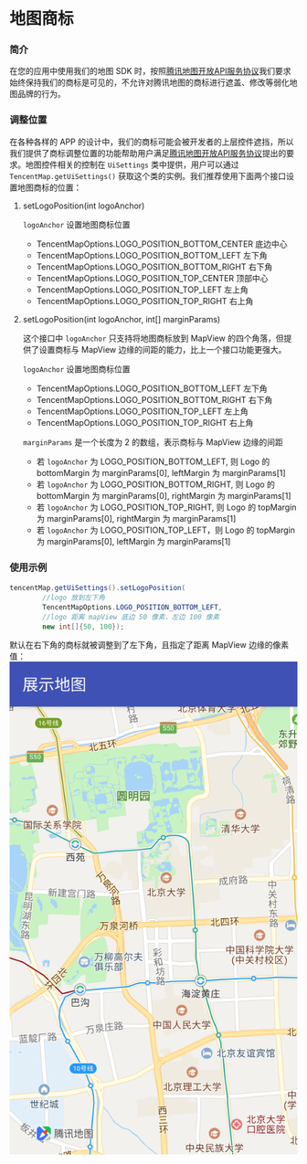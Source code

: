 # 地图商标

### 简介

在您的应用中使用我们的地图 SDK 时，按照[腾讯地图开放API服务协议](https://lbs.qq.com/terms.html)我们要求始终保持我们的商标是可见的，不允许对腾讯地图的商标进行遮盖、修改等弱化地图品牌的行为。

### 调整位置

在各种各样的 APP 的设计中，我们的商标可能会被开发者的上层控件遮挡，所以我们提供了商标调整位置的功能帮助用户满足[腾讯地图开放API服务协议](https://lbs.qq.com/terms.html)提出的要求。地图控件相关的控制在 `UiSettings` 类中提供，用户可以通过 `TencentMap.getUiSettings()` 获取这个类的实例。我们推荐使用下面两个接口设置地图商标的位置：

1. setLogoPosition(int logoAnchor) 

   `logoAnchor` 设置地图商标位置
   - TencentMapOptions.LOGO_POSITION_BOTTOM_CENTER 底边中心
   - TencentMapOptions.LOGO_POSITION_BOTTOM_LEFT 左下角
   - TencentMapOptions.LOGO_POSITION_BOTTOM_RIGHT 右下角
   - TencentMapOptions.LOGO_POSITION_TOP_CENTER 顶部中心
   - TencentMapOptions.LOGO_POSITION_TOP_LEFT 左上角
   - TencentMapOptions.LOGO_POSITION_TOP_RIGHT 右上角

2. setLogoPosition(int logoAnchor, int[] marginParams)

   这个接口中 `logoAnchor` 只支持将地图商标放到 MapView 的四个角落，但提供了设置商标与 MapView 边缘的间距的能力，比上一个接口功能更强大。

   `logoAnchor` 设置地图商标位置
   - TencentMapOptions.LOGO_POSITION_BOTTOM_LEFT 左下角
   - TencentMapOptions.LOGO_POSITION_BOTTOM_RIGHT 右下角
   - TencentMapOptions.LOGO_POSITION_TOP_LEFT 左上角
   - TencentMapOptions.LOGO_POSITION_TOP_RIGHT 右上角

   `marginParams` 是一个长度为 2 的数组，表示商标与 MapView 边缘的间距
    - 若 `logoAnchor` 为 LOGO_POSITION_BOTTOM_LEFT, 则 Logo 的 bottomMargin 为 marginParams[0], leftMargin 为 marginParams[1]
    - 若 `logoAnchor` 为 LOGO_POSITION_BOTTOM_RIGHT, 则 Logo 的 bottomMargin 为 marginParams[0], rightMargin 为 marginParams[1]
    - 若 `logoAnchor` 为 LOGO_POSITION_TOP_RIGHT, 则 Logo 的 topMargin 为 marginParams[0], rightMargin 为 marginParams[1]
    - 若 `logoAnchor` 为 LOGO_POSITION_TOP_LEFT，则 Logo 的 topMargin 为 marginParams[0], leftMargin 为 marginParams[1]

### 使用示例

```java
tencentMap.getUiSettings().setLogoPosition(
        //logo 放到左下角
        TencentMapOptions.LOGO_POSITION_BOTTOM_LEFT,
        //logo 距离 mapView 底边 50 像素，左边 100 像素
        new int[]{50, 100});
```

默认在右下角的商标就被调整到了左下角，且指定了距离 MapView 边缘的像素值：
![左下角图标](../images/widget/logo_left_bottom.png)